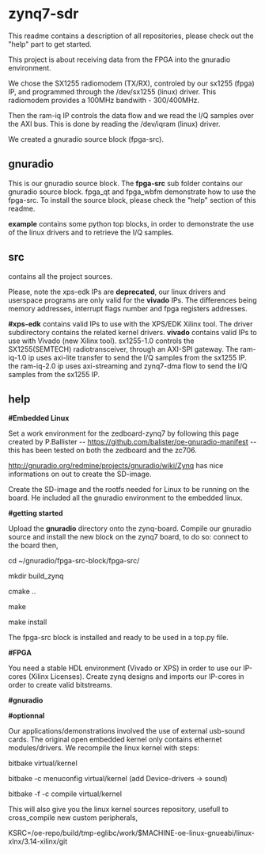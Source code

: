 zynq7-sdr
====
This readme contains a description of all repositories, please check out the "help" part to get started. 

This project is about receiving data from the FPGA into the gnuradio environment.

We chose the SX1255 radiomodem (TX/RX), controled by our sx1255 (fpga) IP, and programmed
through the /dev/sx1255 (linux) driver. This radiomodem provides a 100MHz bandwith - 300/400MHz.

Then the ram-iq IP controls the data flow and we read the I/Q samples over the AXI bus. This is done
by reading the /dev/iqram (linux) driver.

We created a gnuradio source block (fpga-src).


gnuradio
------
This is our gnuradio source block.
The **fpga-src** sub folder contains our gnuradio source block.
fpga\_qt and fpga\_wbfm demonstrate how to use the fpga-src.
To install the source block, please check the "help" section of this readme.

**example** contains some python top blocks, in order to demonstrate the use of the linux drivers and
to retrieve the I/Q samples.


src
------------
contains all the project sources.

Please, note the xps-edk IPs are **deprecated**, our linux drivers and userspace programs
are only valid for the **vivado** IPs. The differences being memory addresses, interrupt
flags number and fpga registers addresses.

**#xps-edk** contains valid IPs to use with the XPS/EDK Xilinx tool. The driver subdirectory contains
the related kernel drivers.
**vivado** contains valid IPs to use with Vivado (new Xilinx tool).
  sx1255-1.0 controls the SX1255(SEMTECH) radiotransceiver, through an AXI-SPI gateway.
  The ram-iq-1.0 ip uses axi-lite transfer to send the I/Q samples from the sx1255 IP.
  the ram-iq-2.0 ip uses axi-streaming and zynq7-dma flow to send the I/Q samples from the sx1255 IP.


help
-------------
**#Embedded Linux**

Set a work environment for the zedboard-zynq7 by following this page created by P.Ballister --
https://github.com/balister/oe-gnuradio-manifest -- this has been tested on both the zedboard and the zc706.

http://gnuradio.org/redmine/projects/gnuradio/wiki/Zynq has nice informations on out to create the SD-image.


Create the SD-image and the rootfs needed for Linux to be running on the board. He included all the
gnuradio environment to the embedded linux.

**#getting started**

Upload the **gnuradio** directory onto the zynq-board.
Compile our gnuradio source and install the new block on the zynq7 board, to do so: connect to the board then,


cd ~/gnuradio/fpga-src-block/fpga-src/

mkdir build\_zynq 

cmake .. 

make 

make install 

The fpga-src block is installed and ready to be used in a top.py file.

**#FPGA**

You need a stable HDL environment (Vivado or XPS) in order to use our IP-cores (Xilinx Licenses).
Create zynq designs and imports our IP-cores in order to create valid bitstreams.

**#gnuradio**

**#optionnal**

Our applications/demonstrations involved the use of external usb-sound cards.
The original open embedded kernel only contains ethernet modules/drivers.
We recompile the linux kernel with steps:

bitbake virtual/kernel

bitbake -c menuconfig virtual/kernel (add Device-drivers -> sound)

bitbake -f -c compile virtual/kernel

This will also give you the linux kernel sources repository, usefull to cross\_compile new custom peripherals,

KSRC=/oe-repo/build/tmp-eglibc/work/$MACHINE-oe-linux-gnueabi/linux-xlnx/3.14-xilinx/git

